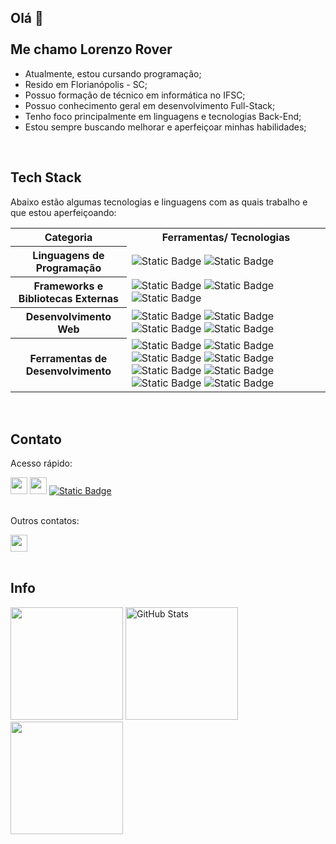 ## Olá 👋 <br><br> Me chamo Lorenzo Rover

- Atualmente, estou cursando programação;
- Resido em Florianópolis - SC;
- Possuo formação de técnico em informática no IFSC;
- Possuo conhecimento geral em desenvolvimento Full-Stack;
- Tenho foco principalmente em linguagens e tecnologias Back-End;
- Estou sempre buscando melhorar e aperfeiçoar minhas habilidades;

<br>

## Tech Stack

Abaixo estão algumas tecnologias e linguagens com as quais trabalho e que estou aperfeiçoando:

<div>
  <table>
    <tr>
      <th>Categoria</th>
      <th>Ferramentas/ Tecnologias</th>
    </tr>
    <tr>
      <th>Linguagens de Programação</th>
      <td>
        <img alt="Static Badge" src="https://img.shields.io/badge/Java-black">
        <img alt="Static Badge" src="https://img.shields.io/badge/SQL-black">
      </td>
    </tr>
    <tr>
      <th>Frameworks e Bibliotecas Externas</th>
      <td>
        <img alt="Static Badge" src="https://img.shields.io/badge/Spring%20Framework-black?logo=spring">
        <img alt="Static Badge" src="https://img.shields.io/badge/Gson-black?style=flat-square">
        <img alt="Static Badge" src="https://img.shields.io/badge/Jtokkit-black?style=flat-square">
      </td>
    </tr>
    <tr>
      <th>Desenvolvimento Web</th>
      <td>
        <img alt="Static Badge" src="https://img.shields.io/badge/HTML-black?logo=html5">
        <img alt="Static Badge" src="https://img.shields.io/badge/CSS-black?logo=css3&logoColor=%231572B6">
        <img alt="Static Badge" src="https://img.shields.io/badge/JavaScript-black?logo=javascript">
        <img alt="Static Badge" src="https://img.shields.io/badge/JSON-black?logo=json&logoColor=%23f7b500">
      </td>
    </tr>
    <tr>
      <th>Ferramentas de Desenvolvimento</th>
      <td>
        <img alt="Static Badge" src="https://img.shields.io/badge/VS%20Code-black">
        <img alt="Static Badge" src="https://img.shields.io/badge/IntelliJ%20IDEA-black?logo=intellijidea&logoColor=black&labelColor=white">
        <img alt="Static Badge" src="https://img.shields.io/badge/Eclipse%20IDE-black?logo=eclipseide&logoColor=%232C2255">
        <img alt="Static Badge" src="https://img.shields.io/badge/Git-black?logo=git">
        <img alt="Static Badge" src="https://img.shields.io/badge/GitHub-black?logo=github">
        <img alt="Static Badge" src="https://img.shields.io/badge/MySQL-black?logo=mysql&labelColor=white">
        <img alt="Static Badge" src="https://img.shields.io/badge/PostgreSQL-black?logo=postgresql&labelColor=white">
        <img alt="Static Badge" src="https://img.shields.io/badge/Swagger-black?logo=swagger&logoColor=%2385EA2D">
      </td>
    </tr>
  </table>
</div>

<br>

## Contato

<div>
<p>Acesso rápido:</p>
<a href = "https://www.linkedin.com/in/lorenzo-rover" target="_blank"><img height="27em" loading="lazy" src="https://img.shields.io/badge/linkedin-%230A66C2?style=for-the-badge&logo=linkedin&logoColor=white"></a>
<a href = "mailto:lorenzo.rover66@gmail.com" target="_blank"><img height="27em" loading="lazy" src="https://img.shields.io/badge/gmail-%23EA4335?style=for-the-badge&logo=gmail&logoColor=white"></a>
<a href="https://lorenzorover.github.io/portfolio/" target="_blank"><img alt="Static Badge" src="https://img.shields.io/badge/portfolio-black?style=for-the-badge"></a>
<br><br>

<p>Outros contatos:</p>
<img height="27em" loading="lazy" src="https://img.shields.io/badge/user%3A%20Rakard-grey?style=flat-square&logo=discord&logoColor=white&label=Discord&labelColor=%235865F2">

</div>

<br>

## Info

<div>
  <img height="180em" src="https://github-readme-stats.vercel.app/api/top-langs/?username=lorenzorover&layout=compact&langs_count=7&theme=blue-green"/>
  <img height="180em" src="https://github-readme-stats.vercel.app/api?username=lorenzorover&show_icons=true&theme=blue-green" alt="GitHub Stats">
  <img height="180em" src="https://github-readme-streak-stats.herokuapp.com/?user=lorenzorover&theme=blue-green"/>
</div>

<!--
O ícone JavaScript foi retirado do site Simple Icons, licenciado sob a MIT License.
-->
